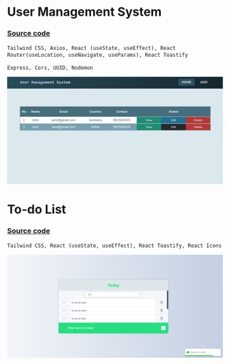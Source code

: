 # User Management System
### <a href="https://github.com/oguzhanuyanik-sr/react-projects/tree/main/src/user-management-system">Source code</a>
```
Tailwind CSS, Axios, React (useState, useEffect), React Router(useLocation, useNavigate, useParams), React Toastify
```
```
Express, Cors, UUID, Nodemon
```

<a href="https://github.com/oguzhanuyanik-sr/react-projects/tree/main/src/user-management-system"><img width="600px" src="https://github.com/oguzhanuyanik-sr/react-projects/blob/main/src/user-management-system/screenshot.png?raw=true" /></a>

# To-do List
### <a href="https://github.com/oguzhanuyanik-sr/react-projects/tree/main/src/to-do-list">Source code</a>
```
Tailwind CSS, React (useState, useEffect), React Toastify, React Icons
```
<a href="https://github.com/oguzhanuyanik-sr/react-projects/tree/main/src/to-do-list"><img width="600px" src="https://github.com/oguzhanuyanik-sr/react-projects/blob/main/src/to-do-list/screenshot.png?raw=true" /></a>
